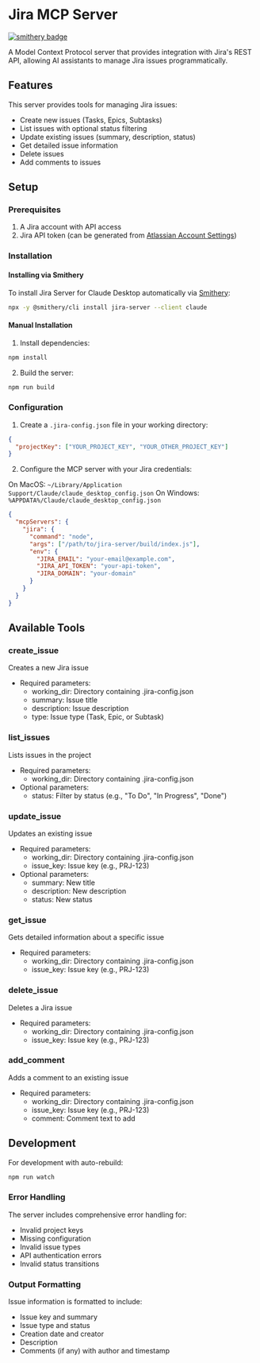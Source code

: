 # Jira MCP Server

[![smithery badge](https://smithery.ai/badge/jira-server)](https://smithery.ai/server/jira-server)

A Model Context Protocol server that provides integration with Jira's REST API, allowing AI assistants to manage Jira issues programmatically.

## Features

This server provides tools for managing Jira issues:

- Create new issues (Tasks, Epics, Subtasks)
- List issues with optional status filtering
- Update existing issues (summary, description, status)
- Get detailed issue information
- Delete issues
- Add comments to issues

## Setup

### Prerequisites

1. A Jira account with API access
2. Jira API token (can be generated from [Atlassian Account Settings](https://id.atlassian.com/manage-profile/security/api-tokens))

### Installation

#### Installing via Smithery

To install Jira Server for Claude Desktop automatically via [Smithery](https://smithery.ai/server/jira-server):

```bash
npx -y @smithery/cli install jira-server --client claude
```

#### Manual Installation
1. Install dependencies:

```bash
npm install
```

2. Build the server:

```bash
npm run build
```

### Configuration

1. Create a `.jira-config.json` file in your working directory:

```json
{
  "projectKey": ["YOUR_PROJECT_KEY", "YOUR_OTHER_PROJECT_KEY"]
}
```

2. Configure the MCP server with your Jira credentials:

On MacOS: `~/Library/Application Support/Claude/claude_desktop_config.json`
On Windows: `%APPDATA%/Claude/claude_desktop_config.json`

```json
{
  "mcpServers": {
    "jira": {
      "command": "node",
      "args": ["/path/to/jira-server/build/index.js"],
      "env": {
        "JIRA_EMAIL": "your-email@example.com",
        "JIRA_API_TOKEN": "your-api-token",
        "JIRA_DOMAIN": "your-domain"
      }
    }
  }
}
```

## Available Tools

### create_issue

Creates a new Jira issue

- Required parameters:
  - working_dir: Directory containing .jira-config.json
  - summary: Issue title
  - description: Issue description
  - type: Issue type (Task, Epic, or Subtask)

### list_issues

Lists issues in the project

- Required parameters:
  - working_dir: Directory containing .jira-config.json
- Optional parameters:
  - status: Filter by status (e.g., "To Do", "In Progress", "Done")

### update_issue

Updates an existing issue

- Required parameters:
  - working_dir: Directory containing .jira-config.json
  - issue_key: Issue key (e.g., PRJ-123)
- Optional parameters:
  - summary: New title
  - description: New description
  - status: New status

### get_issue

Gets detailed information about a specific issue

- Required parameters:
  - working_dir: Directory containing .jira-config.json
  - issue_key: Issue key (e.g., PRJ-123)

### delete_issue

Deletes a Jira issue

- Required parameters:
  - working_dir: Directory containing .jira-config.json
  - issue_key: Issue key (e.g., PRJ-123)

### add_comment

Adds a comment to an existing issue

- Required parameters:
  - working_dir: Directory containing .jira-config.json
  - issue_key: Issue key (e.g., PRJ-123)
  - comment: Comment text to add

## Development

For development with auto-rebuild:

```bash
npm run watch
```

### Error Handling

The server includes comprehensive error handling for:

- Invalid project keys
- Missing configuration
- Invalid issue types
- API authentication errors
- Invalid status transitions

### Output Formatting

Issue information is formatted to include:

- Issue key and summary
- Issue type and status
- Creation date and creator
- Description
- Comments (if any) with author and timestamp
